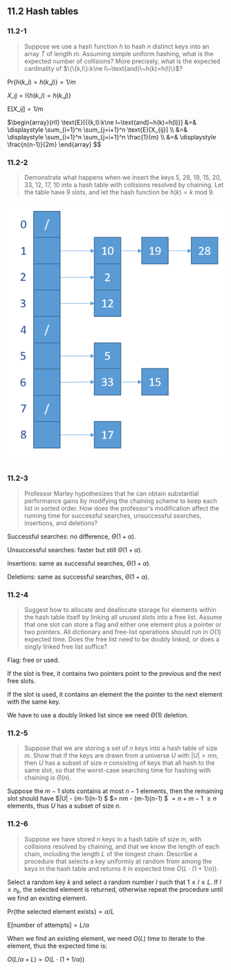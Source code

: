 ## 11.2 Hash tables

### 11.2-1

> Suppose we use a hash function $h$ to hash $n$ distinct keys into an array $T$ of length $m$. Assuming simple uniform hashing, what is the expected number of collisions? More precisely, what is the expected cardinality of $\{\{k,l\}:k\ne l\~\text{and}\~h(k)=h(l)\}$?

$\text{Pr}\{h(k\_i)=h(k\_j)\}=1/m$

$X\_{ij}=\text{I}\{h(k\_i)=h(k\_j)\}$

$\text{E}[X\_{ij}]=1/m$

$\begin{array}{rll}
\text{E}[\{\{k,l\}:k\ne l\~\text{and}\~h(k)=h(l)\}] 
&=& \displaystyle \sum\_{i=1}^n \sum\_{j=i+1}^n \text{E}[X\_{ij}] \\\\
&=& \displaystyle \sum\_{i=1}^n \sum\_{j=i+1}^n \frac{1}{m} \\\\
&=& \displaystyle \frac{n(n-1)}{2m}
\end{array}
$$

### 11.2-2

> Demonstrate what happens when we insert the keys 5, 28, 19, 15, 20, 33, 12, 17, 10 into a hash table with collisions resolved by chaining. Let the table have 9 slots, and let the hash function be $h(k) = k$ mod 9.

![](img/11.2-2.png)

### 11.2-3

> Professor Marley hypothesizes that he can obtain substantial performance gains by modifying the chaining scheme to keep each list in sorted order. How does the professor's modification affect the running time for successful searches, unsuccessful searches, insertions, and deletions?

Successful searches: no difference, $\Theta(1+\alpha)$.

Unsuccessful searches: faster but still $\Theta(1+\alpha)$.

Insertions: same as successful searches, $\Theta(1+\alpha)$.

Deletions: same as successful searches, $\Theta(1+\alpha)$.

### 11.2-4

> Suggest how to allocate and deallocate storage for elements within the hash table itself by linking all unused slots into a free list. Assume that one slot can store a flag and either one element plus a pointer or two pointers. All dictionary and free-list operations should run in $O(1)$ expected time. Does the free list need to be doubly linked, or does a singly linked free list suffice?

Flag: free or used.

If the slot is free, it contains two pointers point to the previous and the next free slots.

If the slot is used, it contains an element the the pointer to the next element with the same key.

We have to use a doubly linked list since we need $\Theta(1)$ deletion.

### 11.2-5

> Suppose that we are storing a set of $n$ keys into a hash table of size $m$. Show that if the keys are drawn from a universe $U$ with $|U| > nm$, then $U$ has a subset of size $n$ consisting of keys that all hash to the same slot, so that the worst-case searching time for hashing with chaining is $\Theta(n)$.

Suppose the $m-1$ slots contains at most $n-1$ elements, then the remaining slot should have $|U| - (m-1)(n-1) $ $> nm - (m-1)(n-1) $ $= n + m - 1$ $\ge n$ elements, thus $U$ has a subset of size $n$.

### 11.2-6

> Suppose we have stored $n$ keys in a hash table of size $m$, with collisions resolved by chaining, and that we know the length of each chain, including the length $L$ of the longest chain. Describe a procedure that selects a key uniformly at random from among the keys in the hash table and returns it in expected time $O(L \cdot (1 + 1/\alpha))$.

Select a random key $k$ and select a random number $l$ such that $1 \le l \le L$. If $l \le n_k$, the selected element is returned, otherwise repeat the procedure until we find an existing element.

$\text{Pr}\{ \text{the selected element exists} \} = \alpha / L$

$\text{E}[\text{number of attempts}] = L / \alpha$

When we find an existing element, we need $O(L)$ time to iterate to the element, thus the expected time is:

$O(L / \alpha + L) = O(L \cdot (1 + 1/\alpha))$
